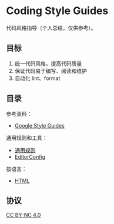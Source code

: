 # Coding Style Guides

代码风格指导（个人总结，仅供参考）。

## 目标

1. 统一代码风格，提高代码质量
2. 保证代码易于编写、阅读和维护
3. 自动化 lint、format

## 目录

参考资料：

+ [Google Style Guides](http://google.github.io/styleguide/)

通用规则和工具：

+ [通用规则](./guides/common/readme.md)
+ [EditorConfig](./guides/tool/editor-config.md)

按语言：

+ [HTML](./guides/html/readme.md)

## 协议

[CC BY-NC 4.0](https://creativecommons.org/licenses/by-nc/4.0/deed.zh)
